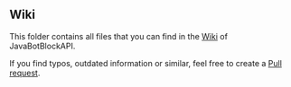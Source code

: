 [Wiki]: https://github.com/botblock/JavaBotBlockAPI/wiki
[Pull request]: https://github.com/botblock/JavaBotBlockAPI/pulls

## Wiki
This folder contains all files that you can find in the [Wiki] of JavaBotBlockAPI.

If you find typos, outdated information or similar, feel free to create a [Pull request].